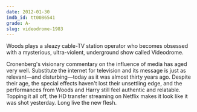 ```yaml
---
date: 2012-01-30
imdb_id: tt0086541
grade: A-
slug: videodrome-1983
---
```


Woods plays a sleazy cable-TV station operator who becomes obsessed with a mysterious, ultra-violent, underground show called Videodrome.

Cronenberg's visionary commentary on the influence of media has aged very well. Substitute the internet for television and its message is just as relevant—and disturbing—today as it was almost thirty years ago. Despite their age, the special effects haven't lost their unsettling edge, and the performances from Woods and Harry still feel authentic and relatable. Topping it all off, the HD transfer streaming on Netflix makes it look like it was shot yesterday. Long live the new flesh.

